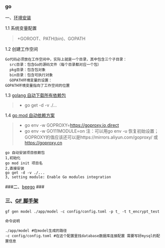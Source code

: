 
### go ###

一、[环境安装](https://www.cnblogs.com/marshhu/p/11841042.html)

1.1 系统变量配置
   
>+GOROOT、PATH(bin)、GOPATH

1.2 创建工作空间

```textmate
Go代码必须放在工作空间中，实际上就是一个目录，其中包含三个子目录：
  src目录：包含Go的源码文件（每个目录都对应一个包）
  pkg目录：包含包对象
  bin目录：包含可执行对象
  GOPATH环境变量的设置：
GOPATH环境变量指向了工作空间的位置
```

1.3 [golang 自动下载所有依赖包](https://www.cnblogs.com/landv/p/10948227.html)

>*  go get -d -v ./...

1.4 [go mod 自动依赖方案](https://www.jb51.net/article/208264.htm)

>+ go env -w GOPROXY=https://goproxy.io,direct
>+ go env -w GO111MODULE=on
>注：可以用go env -u 恢复初始设置；GOPROXY的值应该还可以是https://mirrors.aliyun.com/goproxy/  或 https://goproxy.cn

```
go 自动安装项目依赖包
1,初始化
go mod init 项目名
2,直接安装
go get -d -v ./...
3, setting module: Enable Go modules integration 
```


###二、[beego](https://www.tizi365.com/archives/104.html) ###


### 三、[GF 脚手架](https://www.cnblogs.com/haima/p/13041257.html) ###
```textmate
gf gen model ./app/model -c config/config.toml -p t_ -t t_encrypt_test

命令说明

./app/model #在model生成的路径
-c config/config.toml #在这个配置里找database数据库连接配置 需要写好mysql的配置信息

```


